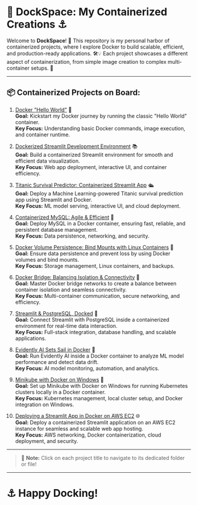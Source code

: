 # 🐳 DockSpace: My Containerized Creations ⚓

Welcome to **DockSpace**! 🌊 This repository is my personal harbor of containerized projects, where I explore Docker to build scalable, efficient, and production-ready applications. 🛠️💡 Each project showcases a different aspect of containerization, from simple image creation to complex multi-container setups. 🚀

---

## 📦 Containerized Projects on Board:

1. [Docker "Hello World"](https://github.com/ayushgabba/Docker_project/tree/main/HelloWorld) 🐋  
   **Goal:** Kickstart my Docker journey by running the classic "Hello World" container.  
   **Key Focus:** Understanding basic Docker commands, image execution, and container runtime.

2. [Dockerized Streamlit Development Environment](./path/to/your/file_or_folder) 📚  
   **Goal:** Build a containerized Streamlit environment for smooth and efficient data visualization.  
   **Key Focus:** Web app deployment, interactive UI, and container efficiency.

3. [Titanic Survival Predictor: Containerized Streamlit App](./path/to/your/file_or_folder) 🛳️  
   **Goal:** Deploy a Machine Learning-powered Titanic survival prediction app using Streamlit and Docker.  
   **Key Focus:** ML model serving, interactive UI, and cloud deployment.

4. [Containerized MySQL: Agile & Efficient](./path/to/your/file_or_folder) 🐬  
   **Goal:** Deploy MySQL in a Docker container, ensuring fast, reliable, and persistent database management.  
   **Key Focus:** Data persistence, networking, and security.

5. [Docker Volume Persistence: Bind Mounts with Linux Containers](./path/to/your/file_or_folder) 📁  
   **Goal:** Ensure data persistence and prevent loss by using Docker volumes and bind mounts.  
   **Key Focus:** Storage management, Linux containers, and backups.

6. [Docker Bridge: Balancing Isolation & Connectivity](./path/to/your/file_or_folder) 🔗  
   **Goal:** Master Docker bridge networks to create a balance between container isolation and seamless connectivity.  
   **Key Focus:** Multi-container communication, secure networking, and efficiency.

7. [Streamlit & PostgreSQL, Docked](./path/to/your/file_or_folder) 🐘  
   **Goal:** Connect Streamlit with PostgreSQL inside a containerized environment for real-time data interaction.  
   **Key Focus:** Full-stack integration, database handling, and scalable applications.

8. [Evidently AI Sets Sail in Docker](./path/to/your/file_or_folder) 🧠  
   **Goal:** Run Evidently AI inside a Docker container to analyze ML model performance and detect data drift.  
   **Key Focus:** AI model monitoring, automation, and analytics.

9. [Minikube with Docker on Windows](./path/to/your/file_or_folder) 🧿  
   **Goal:** Set up Minikube with Docker on Windows for running Kubernetes clusters locally in a Docker container.  
   **Key Focus:** Kubernetes management, local cluster setup, and Docker integration on Windows.

10. [Deploying a Streamlit App in Docker on AWS EC2](./path/to/your/file_or_folder) 🌐  
    **Goal:** Deploy a containerized Streamlit application on an AWS EC2 instance for seamless and scalable web app hosting.  
    **Key Focus:** AWS networking, Docker containerization, cloud deployment, and security.

---

> 📝 **Note:** Click on each project title to navigate to its dedicated folder or file!

---

# ⚓ Happy Docking!

